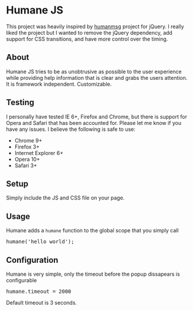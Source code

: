 # Humane JS
This project was heavily inspired by [humanmsg](http://code.google.com/p/humanmsg/) project for jQuery.  I really
liked the project but I wanted to remove the jQuery dependency, add support for CSS transitions, and have more 
control over the timing.

## About
Humane JS tries to be as unobtrusive as possible to the user experience while providing help information that is
clear and grabs the users attention.  It is framework independent.  Customizable.

## Testing
I personally have tested IE 6+, Firefox and Chrome, but there is support for Opera and Safari that has been accounted
for.  Please let me know if you have any issues.  I believe the following is safe to use:

  - Chrome 9+
  - Firefox 3+
  - Internet Explorer 6+
  - Opera 10+
  - Safari 3+

## Setup
Simply include the JS and CSS file on your page.

## Usage
Humane adds a `humane` function to the global scope that you simply call
<pre>
humane('hello world');
</pre>
## Configuration
Humane is very simple, only the timeout before the popup dissapears is configurable
<pre>
humane.timeout = 2000
</pre>
Default timeout is 3 seconds.
